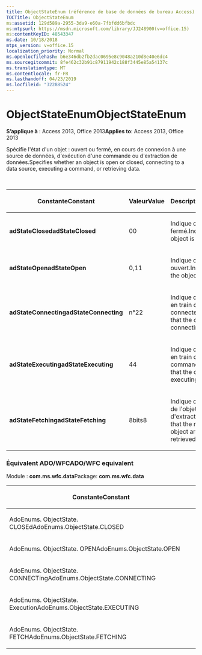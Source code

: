 ```yaml
---
title: ObjectStateEnum (référence de base de données de bureau Access)
TOCTitle: ObjectStateEnum
ms:assetid: 129d589a-2955-3da9-e60a-7fbfdd6bfbdc
ms:mtpsurl: https://msdn.microsoft.com/library/JJ248900(v=office.15)
ms:contentKeyID: 48543347
ms.date: 10/18/2018
mtps_version: v=office.15
localization_priority: Normal
ms.openlocfilehash: b6e346db2fb2dac0695e8c9048a210d8e40e6dc4
ms.sourcegitcommit: 8fe462c32b91c87911942c188f3445e85a54137c
ms.translationtype: MT
ms.contentlocale: fr-FR
ms.lasthandoff: 04/23/2019
ms.locfileid: "32288524"
---
```

# <a name="objectstateenum"></a><span data-ttu-id="baf94-102">ObjectStateEnum</span><span class="sxs-lookup"><span data-stu-id="baf94-102">ObjectStateEnum</span></span>

<span data-ttu-id="baf94-103">**S’applique à** : Access 2013, Office 2013</span><span class="sxs-lookup"><span data-stu-id="baf94-103">**Applies to**: Access 2013, Office 2013</span></span>

<span data-ttu-id="baf94-104">Spécifie l'état d'un objet : ouvert ou fermé, en cours de connexion à une source de données, d'exécution d'une commande ou d'extraction de données.</span><span class="sxs-lookup"><span data-stu-id="baf94-104">Specifies whether an object is open or closed, connecting to a data source, executing a command, or retrieving data.</span></span>

<br/>

<table>
<colgroup>
<col style="width: 33%" />
<col style="width: 33%" />
<col style="width: 33%" />
</colgroup>
<thead>
<tr class="header">
<th><p><span data-ttu-id="baf94-105">Constante</span><span class="sxs-lookup"><span data-stu-id="baf94-105">Constant</span></span></p></th>
<th><p><span data-ttu-id="baf94-106">Valeur</span><span class="sxs-lookup"><span data-stu-id="baf94-106">Value</span></span></p></th>
<th><p><span data-ttu-id="baf94-107">Description</span><span class="sxs-lookup"><span data-stu-id="baf94-107">Description</span></span></p></th>
</tr>
</thead>
<tbody>
<tr class="odd">
<td><p><span data-ttu-id="baf94-108"><strong>adStateClosed</strong></span><span class="sxs-lookup"><span data-stu-id="baf94-108"><strong>adStateClosed</strong></span></span></p></td>
<td><p><span data-ttu-id="baf94-109">0</span><span class="sxs-lookup"><span data-stu-id="baf94-109">0</span></span></p></td>
<td><p><span data-ttu-id="baf94-110">Indique que l'objet est fermé.</span><span class="sxs-lookup"><span data-stu-id="baf94-110">Indicates that the object is closed.</span></span></p></td>
</tr>
<tr class="even">
<td><p><span data-ttu-id="baf94-111"><strong>adStateOpen</strong></span><span class="sxs-lookup"><span data-stu-id="baf94-111"><strong>adStateOpen</strong></span></span></p></td>
<td><p><span data-ttu-id="baf94-112">0,1</span><span class="sxs-lookup"><span data-stu-id="baf94-112">1</span></span></p></td>
<td><p><span data-ttu-id="baf94-113">Indique que l'objet est ouvert.</span><span class="sxs-lookup"><span data-stu-id="baf94-113">Indicates that the object is open.</span></span></p></td>
</tr>
<tr class="odd">
<td><p><span data-ttu-id="baf94-114"><strong>adStateConnecting</strong></span><span class="sxs-lookup"><span data-stu-id="baf94-114"><strong>adStateConnecting</strong></span></span></p></td>
<td><p><span data-ttu-id="baf94-115">n°2</span><span class="sxs-lookup"><span data-stu-id="baf94-115">2</span></span></p></td>
<td><p><span data-ttu-id="baf94-116">Indique que l'objet est en train de se connecter.</span><span class="sxs-lookup"><span data-stu-id="baf94-116">Indicates that the object is connecting.</span></span></p></td>
</tr>
<tr class="even">
<td><p><span data-ttu-id="baf94-117"><strong>adStateExecuting</strong></span><span class="sxs-lookup"><span data-stu-id="baf94-117"><strong>adStateExecuting</strong></span></span></p></td>
<td><p><span data-ttu-id="baf94-118">4</span><span class="sxs-lookup"><span data-stu-id="baf94-118">4</span></span></p></td>
<td><p><span data-ttu-id="baf94-119">Indique que l'objet est en train d'exécuter une commande.</span><span class="sxs-lookup"><span data-stu-id="baf94-119">Indicates that the object is executing a command.</span></span></p></td>
</tr>
<tr class="odd">
<td><p><span data-ttu-id="baf94-120"><strong>adStateFetching</strong></span><span class="sxs-lookup"><span data-stu-id="baf94-120"><strong>adStateFetching</strong></span></span></p></td>
<td><p><span data-ttu-id="baf94-121">8bits</span><span class="sxs-lookup"><span data-stu-id="baf94-121">8</span></span></p></td>
<td><p><span data-ttu-id="baf94-122">Indique que les lignes de l'objet sont en cours d'extraction.</span><span class="sxs-lookup"><span data-stu-id="baf94-122">Indicates that the rows of the object are being retrieved.</span></span></p></td>
</tr>
</tbody>
</table>


### <a name="adowfc-equivalent"></a><span data-ttu-id="baf94-123">Équivalent ADO/WFC</span><span class="sxs-lookup"><span data-stu-id="baf94-123">ADO/WFC equivalent</span></span>

<span data-ttu-id="baf94-124">Module : **com.ms.wfc.data**</span><span class="sxs-lookup"><span data-stu-id="baf94-124">Package: **com.ms.wfc.data**</span></span>

<table>
<colgroup>
<col style="width: 100%" />
</colgroup>
<thead>
<tr class="header">
<th><p><span data-ttu-id="baf94-125">Constante</span><span class="sxs-lookup"><span data-stu-id="baf94-125">Constant</span></span></p></th>
</tr>
</thead>
<tbody>
<tr class="odd">
<td><p><span data-ttu-id="baf94-126">AdoEnums. ObjectState. CLOSEd</span><span class="sxs-lookup"><span data-stu-id="baf94-126">AdoEnums.ObjectState.CLOSED</span></span></p></td>
</tr>
<tr class="even">
<td><p><span data-ttu-id="baf94-127">AdoEnums. ObjectState. OPEN</span><span class="sxs-lookup"><span data-stu-id="baf94-127">AdoEnums.ObjectState.OPEN</span></span></p></td>
</tr>
<tr class="odd">
<td><p><span data-ttu-id="baf94-128">AdoEnums. ObjectState. CONNECTing</span><span class="sxs-lookup"><span data-stu-id="baf94-128">AdoEnums.ObjectState.CONNECTING</span></span></p></td>
</tr>
<tr class="even">
<td><p><span data-ttu-id="baf94-129">AdoEnums. ObjectState. Execution</span><span class="sxs-lookup"><span data-stu-id="baf94-129">AdoEnums.ObjectState.EXECUTING</span></span></p></td>
</tr>
<tr class="odd">
<td><p><span data-ttu-id="baf94-130">AdoEnums. ObjectState. FETCH</span><span class="sxs-lookup"><span data-stu-id="baf94-130">AdoEnums.ObjectState.FETCHING</span></span></p></td>
</tr>
</tbody>
</table>

